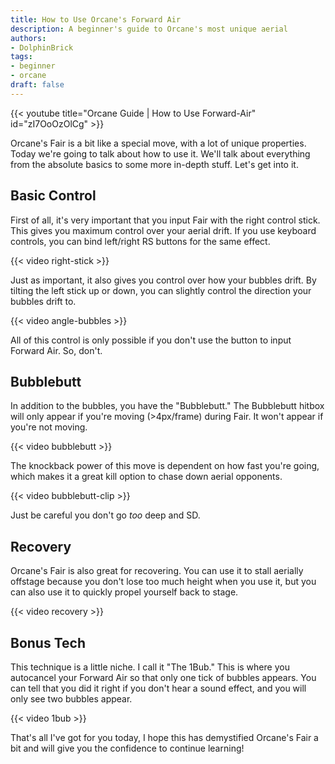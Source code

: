 ```yaml
---
title: How to Use Orcane's Forward Air
description: A beginner's guide to Orcane's most unique aerial
authors:
- DolphinBrick
tags:
- beginner
- orcane
draft: false
---
```


{{< youtube title="Orcane Guide | How to Use Forward-Air" id="zI7OoOzOlCg" >}}

Orcane's Fair is a bit like a special move, with a lot of unique properties. Today we're going to talk about how to use it. We'll talk about everything from the absolute basics to some more in-depth stuff. Let's get into it.

## Basic Control

First of all, it's very important that you input Fair with the right control stick. This gives you maximum control over your aerial drift. If you use keyboard controls, you can bind left/right RS buttons for the same effect.

{{< video right-stick >}}

Just as important, it also gives you control over how your bubbles drift. By tilting the left stick up or down, you can slightly control the direction your bubbles drift to.

{{< video angle-bubbles >}}

All of this control is only possible if you don't use the button to input Forward Air. So, don't.

## Bubblebutt

In addition to the bubbles, you have the "Bubblebutt." The Bubblebutt hitbox will only appear if you're moving (>4px/frame) during Fair. It won't appear if you're not moving.

{{< video bubblebutt >}}

The knockback power of this move is dependent on how fast you're going, which makes it a great kill option to chase down aerial opponents.

{{< video bubblebutt-clip >}}

Just be careful you don't go *too* deep and SD.

## Recovery

Orcane's Fair is also great for recovering. You can use it to stall aerially offstage because you don't lose too much height when you use it, but you can also use it to quickly propel yourself back to stage.

{{< video recovery >}}

## Bonus Tech

This technique is a little niche. I call it "The 1Bub." This is where you autocancel your Forward Air so that only one tick of bubbles appears. You can tell that you did it right if you don't hear a sound effect, and you will only see two bubbles appear.

{{< video 1bub >}}

That's all I've got for you today, I hope this has demystified Orcane's Fair a bit and will give you the confidence to continue learning!
